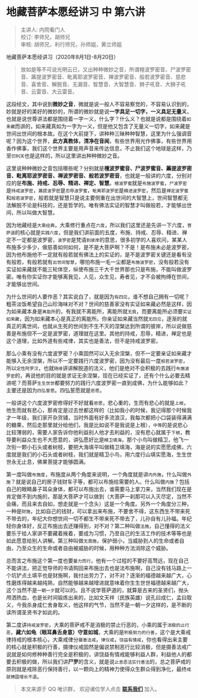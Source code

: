 # 地藏菩萨本愿经讲习 中 第六讲

> 主讲人: 内院看门人 <br />
> 校订: 李师兄，胡师兄 <br />
> 审核: 胡师兄，利行师兄，孙师姐，黄兰师姐 <br />

地藏菩萨本愿经讲习（2020年8月1日-8月20日）

> 放如是等不可说光明云已，又出种种微妙之音，所谓檀波罗密音、尸波罗密音、羼提波罗密音、毗离耶波罗密音、禅波罗密音、般若波罗密音、慈悲音、喜舍音、解脱音、无漏音、智慧音、大智慧音、狮子吼音、大狮子吼音、云雷音、大云雷音。

这段经文，其中说到**微妙之音**，微就是说一般人不容易察觉的，不容易认识到的，妙就是好的美好的微妙的，所谓的微妙就是说**一字具足一切字，一义具足无量义**，也就是说世尊讲法都是围绕着一字一义，什么字？什么义？也就是说都是围绕着`如来藏`而讲的，如来藏真如为一字为一义，但是他又包含了无量义一切字，如来藏是世间出世间的根本故。在这个大前提下，讲种种三昧种种智慧，这里为什么强调音呢？因为这个世界，**此方真教体，清净在音闻**，有些世界用光作佛事，有些世界用香作佛事，我们这个世界主要是用声音来传达信息，不止我们这个地球是这样，乃至`忉利天`也是这样的，所以这里讲出种种微妙之音。

这里说种种微妙之音包括哪些呢？分别就是**檀波罗蜜音、尸波罗蜜音、羼提波罗密音、毗离耶波罗密音、禅波罗密音、般若波罗密音**，也就是一般讲的六度，分别对应的是**布施、持戒、忍辱、精进、禅定、智慧**。`檀波罗蜜`就是`布施波罗蜜`，`尸波罗密`是`持戒波罗密`，`羼提波罗密`是`忍辱波罗蜜`，`毗离耶波罗密`是`精进波罗密`，然后是`禅定波罗蜜`和`般若波罗密`，般若就是智慧只是说主要侧重在出世间的大智慧上，世间智慧都无法解脱不论是科技的，还是哲学的。唯有佛法实证的智慧才叫做般若，才能够出世间，所以叫做大智慧。

因为地藏经是`大乘经典`，大乘修行重点在`六度`，所以我们这里还是先讲一下六度，`菩萨道`的核心就是`实践六度`，但是我们讲前面的五度，布施、持戒、忍辱、精进、禅定不一定都是波罗密，`波罗密`是梵语`到彼岸`的意思，很多初学的人喜欢问，某某人布施多少多少，做慈善如何如何，是不是大菩萨啊？不是！是布施未必是波罗密，因为他布施他不一定就有般若就有佛法上的实证的，是不是波罗密关键还是看有没有般若，有般若就有`出世间智慧`，哪怕布施一毛一尘都是`布施波罗密`，没有般若没有实证如来藏就不能三轮体空，纵使布施三千大千世界那也只是布施，不能叫做波罗密。唯有你实证你才能够离我见，人见，众生见，寿者见，才不会被拘缚在世间，才能够出世间。

为什么世间的人要作恶？其实说白了，就是因为`有四见`，谁不想自己拥有一切呢？粗茶淡饭希望自己山珍海味对不对？世间的慈善家没有实证如来藏必然是这样，因为如来藏本身是`离能所`的，有我就不离能所，离能所就`无我`，而要离能所必须要`实证如来藏`，因为如来藏本心是真正的离能所。你亲证如来藏当然就`无四见`，逐渐的就真正的离世间，也就从生死的世间到不生不灭的涅槃达到所谓的彼岸，所以说做慈善是布施但不一定是波罗密，道理就在这里。其他的持戒，忍辱，精进，禅定也是这个道理，比如外道有些戒律，其实也是善法，但不是持戒波罗密。

那么小乘有没有六度波罗密？小乘固然可以入无余涅槃，但不一定要亲证如来藏才能够入无余涅槃，所以不一定要践行六度波罗密，因为没有最后一度`般若波罗密`，所以`定性阿罗汉`，也就`随缘`讲讲解脱道的法义，他们是绝对不会积极的去践行`布施波罗密`的，再说他的目的就是求证无余涅槃，现在已经实证了，还有个什么必要去精进呢？而菩萨`生生世世`都要努力的践行六度波罗密一直到成佛，为什么能够如此？主要还是因为`四弘誓愿`。四弘誓愿就是`悲愿`。

一般讲这个六度波罗密修得好不好就看`悲愿`，悲心重的，生而有悲心的就是`上根`，他生而就有悲心，那肯定是过去世都这样的（比如我小的时候，我记得那个时候我才一年级，我们家开杂货铺，当时外面有好多流浪汉，我每次都把小口袋装得满满的糖果，然后走那里就分给他们，我是比如说不是我说是上根），`中等`的是说悲心比较薄弱的，需要人家告诉你他利益别人他才去利益的，没有悲心就属于`下根`，教导要利益众生也不大愿意的，讲弘愿好比是`精卫填海`，那个小鸟叫做精卫，他飞一次衔一颗小石头或者树枝，要把大海填平叫做精卫填海，海是说的实愿愿成佛，六度就是我们的小石头或者树枝，我们就是精卫小鸟，用六度行山填实愿海，生生世世永无止息，佛果菩提才能够圆满。

第一度叫做`布施度`，布施度从两个角度来说明，一个角度就是讲`内外施`，什么叫做`外施`？就是说自己的房子钱财车子等，都可以布施给需要的人。什么叫做`内施`？包括自己的眼睛鼻子耳朵身体，都可以布施出去，谁需要马上拿刀来，当然我们现在是肯定做不到内施的，那是大菩萨才可以做到（大菩萨一刹那可以入灭尽定，当然不会痛，而且来去自如，想走就是一个念头）这是一个角度。另外一个角度分三种，一种是`财施`，比如自己的钱财，可以拿出来布施，不要舍不得，这东西生不带来死不带去的，年纪大你想世间一切不都生不带来死不带去了，儿孙自有儿孙福。年纪轻你身体好，反正布施出去还赚得到，对不对？第二种叫做`法施`，自己懂得的法义要乐于给人家讲不要藏着掖着，要成为习惯，乃至自己的生活工作的技术等等也是如此愿意给别人讲解。第三种叫做`无畏施`，保护弱小，当威胁到人的生命或者自由，乃至众生的生命或者自由被威胁的时候，用种种方法消除这个威胁。

总而言之布施这个第一度也要`量力而行`，他有一个过程的不要好高骛远，现在自己不能讲法，把正觉导师的书请购回来布施出去也是法布施啊，自己没有钱马路上一个坑铲点土填平也是财施啊，我付出劳力了，对不对？逐渐的福德越来越广大，心性磨炼得越来越纯熟，自然能够越来越增进就意味着你生生世世福德越来越广大，这个当然不是`一朝一夕`就可以的。且不说学菩萨道的，就算是古来的圣贤们，抛头颅洒热血，也是长时间锻炼出来的，比如文天祥（民族英雄）说孔曰成仁，孟曰取义，今我杀身成仁舍身取义，他这样的气节，当然不是一朝一夕这样的，是不断的读所谓圣贤书才如此的。

第二度讲`持戒波罗密`，大乘的菩萨戒不是消极的禁止行恶的，小乘的属于`消极的止行恶`，**藏六如龟（眼耳鼻舌身意）守意如城**，大乘的是`积极努力的行善`，这个是大乘戒律持戒的根本核心，大乘戒律分`摄善法戒`，`律仪戒`，`饶益有情戒`，你也看得出来主要的核心就是积极的行善，摄律仪戒固然是偏说禁制恶行比较消极，但是摄善法戒广说就是如何修种种善行完全是积极的，讲饶益有情戒能够利益人群，利益他人的都要去积极的做，所以我们讲**尸罗**的含义，就是说`止息恶法实行善法`的，总之菩萨戒的原则就是戒除恶行保持善行，以一颗向上的精神力使得众生群众得到净化，最终`成就佛国增长不退`。

> 本文来源于 QQ 唯识群， 欢迎诸位学人点击 **[联系我们](https://mp.weixin.qq.com/s/lZCfWjmLjgNR165Tx4_bCQ)** 加入。
